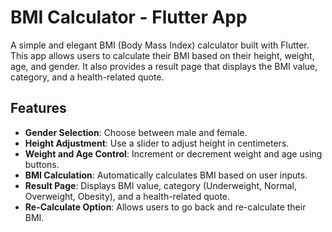 # BMI Calculator - Flutter App

A simple and elegant BMI (Body Mass Index) calculator built with Flutter. This app allows users to calculate their BMI based on their height, weight, age, and gender. It also provides a result page that displays the BMI value, category, and a health-related quote.

## Features

- **Gender Selection**: Choose between male and female.
- **Height Adjustment**: Use a slider to adjust height in centimeters.
- **Weight and Age Control**: Increment or decrement weight and age using buttons.
- **BMI Calculation**: Automatically calculates BMI based on user inputs.
- **Result Page**: Displays BMI value, category (Underweight, Normal, Overweight, Obesity), and a health-related quote.
- **Re-Calculate Option**: Allows users to go back and re-calculate their BMI.
